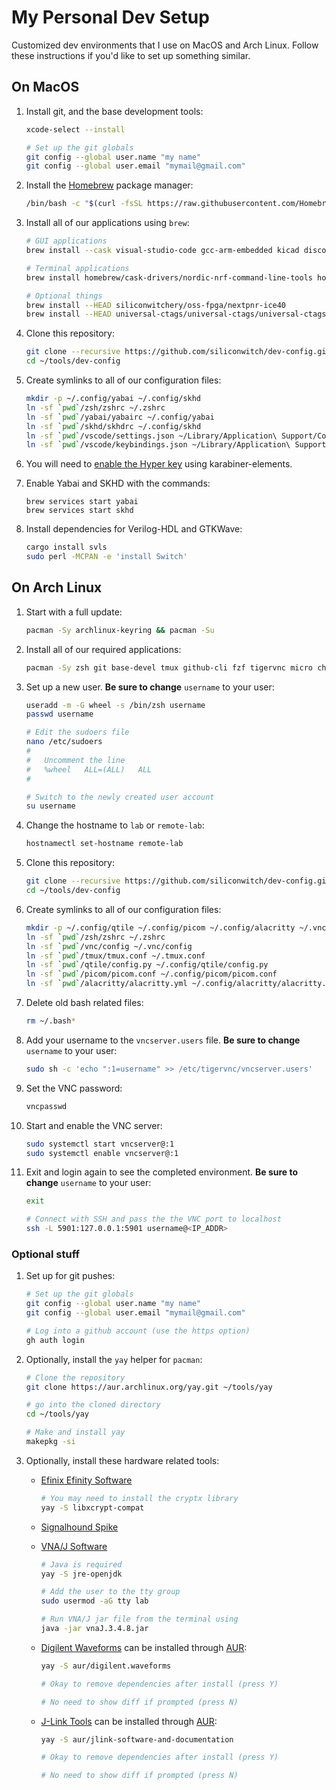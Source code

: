 # My Personal Dev Setup

Customized dev environments that I use on MacOS and Arch Linux. Follow these instructions if you'd like to set up something similar.

## On MacOS

1. Install git, and the base development tools:

    ```bash
    xcode-select --install

    # Set up the git globals
    git config --global user.name "my name"
    git config --global user.email "mymail@gmail.com"
    ```

1. Install the [Homebrew](https://brew.sh) package manager:

    ```bash
    /bin/bash -c "$(curl -fsSL https://raw.githubusercontent.com/Homebrew/install/HEAD/install.sh)"
    ```

1. Install all of our applications using `brew`:

    ```bash
    # GUI applications
    brew install --cask visual-studio-code gcc-arm-embedded kicad discord drawio figma google-chrome obs raspberry-pi-imager remarkable rekordbox spotify steam the-unarchiver vlc vnc-viewer saleae-logic

    # Terminal applications
    brew install homebrew/cask-drivers/nordic-nrf-command-line-tools homebrew/cask-drivers/segger-jlink homebrew/cask-fonts/font-roboto-mono koekeishiya/formulae/skhd koekeishiya/formulae/yabai esptool fzf gh go python qalculate-gtk rust raycast

    # Optional things
    brew install --HEAD siliconwitchery/oss-fpga/nextpnr-ice40
    brew install --HEAD universal-ctags/universal-ctags/universal-ctags
    ```
    
1. Clone this repository:

    ```bash
    git clone --recursive https://github.com/siliconwitch/dev-config.git ~/tools/dev-config
    cd ~/tools/dev-config
    ```

1. Create symlinks to all of our configuration files:

    ```bash
    mkdir -p ~/.config/yabai ~/.config/skhd
    ln -sf `pwd`/zsh/zshrc ~/.zshrc
    ln -sf `pwd`/yabai/yabairc ~/.config/yabai
    ln -sf `pwd`/skhd/skhdrc ~/.config/skhd
    ln -sf `pwd`/vscode/settings.json ~/Library/Application\ Support/Code/User
    ln -sf `pwd`/vscode/keybindings.json ~/Library/Application\ Support/Code/User
    ```

1. You will need to [enable the Hyper key](https://holmberg.io/hyper-key/) using karabiner-elements.

1. Enable Yabai and SKHD with the commands:

    ```brew
    brew services start yabai
    brew services start skhd
    ```

1. Install dependencies for Verilog-HDL and GTKWave:

    ``` bash
    cargo install svls
    sudo perl -MCPAN -e 'install Switch'
    ```

## On Arch Linux

1. Start with a full update:

    ```bash
    pacman -Sy archlinux-keyring && pacman -Su
    ```

1. Install all of our required applications:

    ```bash
    pacman -Sy zsh git base-devel tmux github-cli fzf tigervnc micro chromium xorg-server xorg-xinit qtile alacritty ttf-roboto-mono noto-fonts-emoji picom rofi rofi-calc
    ```

1. Set up a new user. **Be sure to change** `username` to your user:

    ```bash
    useradd -m -G wheel -s /bin/zsh username
    passwd username

    # Edit the sudoers file
    nano /etc/sudoers
    #
    #   Uncomment the line
    #   %wheel   ALL=(ALL)   ALL
    #

    # Switch to the newly created user account
    su username
    ```

1. Change the hostname to `lab` or `remote-lab`:

    ```bash
    hostnamectl set-hostname remote-lab
    ```

1. Clone this repository:

    ```bash
    git clone --recursive https://github.com/siliconwitch/dev-config.git ~/tools/dev-config
    cd ~/tools/dev-config
    ```

1. Create symlinks to all of our configuration files:

    ```bash
    mkdir -p ~/.config/qtile ~/.config/picom ~/.config/alacritty ~/.vnc 
    ln -sf `pwd`/zsh/zshrc ~/.zshrc
    ln -sf `pwd`/vnc/config ~/.vnc/config
    ln -sf `pwd`/tmux/tmux.conf ~/.tmux.conf
    ln -sf `pwd`/qtile/config.py ~/.config/qtile/config.py
    ln -sf `pwd`/picom/picom.conf ~/.config/picom/picom.conf
    ln -sf `pwd`/alacritty/alacritty.yml ~/.config/alacritty/alacritty.yml
    ```

1. Delete old bash related files:

    ```bash
    rm ~/.bash*
    ```

1. Add your username to the `vncserver.users` file. **Be sure to change** `username` to your user:

	```bash
	sudo sh -c 'echo ":1=username" >> /etc/tigervnc/vncserver.users'
	```

1. Set the VNC password:

    ```bash
    vncpasswd
    ```

1. Start and enable the VNC server:

    ```bash
    sudo systemctl start vncserver@:1
    sudo systemctl enable vncserver@:1
    ```

1. Exit and login again to see the completed environment. **Be sure to change** `username` to your user:

    ```bash
    exit

    # Connect with SSH and pass the the VNC port to localhost
    ssh -L 5901:127.0.0.1:5901 username@<IP_ADDR>
    ```

### Optional stuff

1. Set up for git pushes:

    ```bash
    # Set up the git globals
    git config --global user.name "my name"
    git config --global user.email "mymail@gmail.com"

    # Log into a github account (use the https option)
    gh auth login
    ```

1. Optionally, install the `yay` helper for `pacman`:

    ``` bash
    # Clone the repository
    git clone https://aur.archlinux.org/yay.git ~/tools/yay
    
    # go into the cloned directory
    cd ~/tools/yay

    # Make and install yay
    makepkg -si
    ```

1. Optionally, install these hardware related tools:

    - [Efinix Efinity Software](https://www.efinixinc.com/support/efinity.php)

        ```bash
        # You may need to install the cryptx library
        yay -S libxcrypt-compat
        ```

    - [Signalhound Spike](https://signalhound.com/spike/)
    - [VNA/J Software](https://vnaj.dl2sba.com)

        ```bash
        # Java is required
        yay -S jre-openjdk

        # Add the user to the tty group 
        sudo usermod -aG tty lab

        # Run VNA/J jar file from the terminal using
        java -jar vnaJ.3.4.8.jar
        ```

    - [Digilent Waveforms](https://digilent.com/shop/software/digilent-waveforms/download) can be installed through [AUR](https://aur.archlinux.org/packages/digilent.waveforms):

        ```bash
        yay -S aur/digilent.waveforms

        # Okay to remove dependencies after install (press Y)

        # No need to show diff if prompted (press N)
        ```
    
    - [J-Link Tools](https://www.segger.com/downloads/jlink/) can be installed through [AUR](https://aur.archlinux.org/packages/jlink):

        ```bash
        yay -S aur/jlink-software-and-documentation

        # Okay to remove dependencies after install (press Y)

        # No need to show diff if prompted (press N)
        ```
